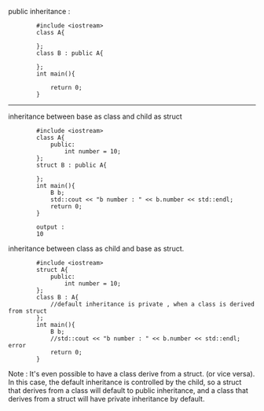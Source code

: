 public inheritance : 

            #include <iostream>
            class A{

            };
            class B : public A{

            };
            int main(){    

                return 0;
            }

---

inheritance between base as class and child as struct

            #include <iostream>
            class A{
                public:
                    int number = 10;
            };
            struct B : public A{

            };
            int main(){    
                B b;
                std::cout << "b number : " << b.number << std::endl;
                return 0;
            }
            
            output : 
            10
            
            
inheritance between class as child and base as struct. 

            #include <iostream>
            struct A{
                public:
                    int number = 10;
            };
            class B : A{
                //default inheritance is private , when a class is derived from struct
            };
            int main(){    
                B b;
                //std::cout << "b number : " << b.number << std::endl; error
                return 0;
            }


Note : 
It's even possible to have a class derive from a struct. (or vice versa). In this case, the default inheritance is controlled by the child, so a struct that derives from a class will default to public inheritance, and a class that derives from a struct will have private inheritance by default.
